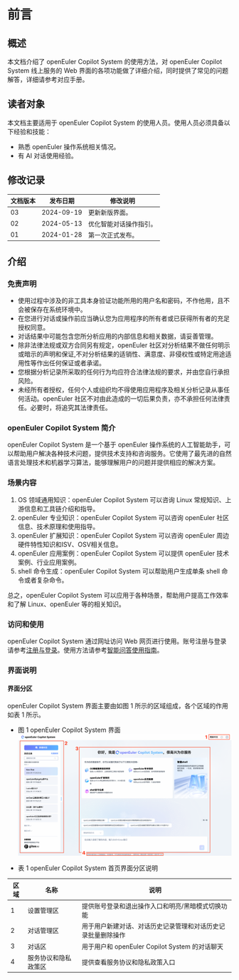 # 前言

## 概述

本文档介绍了 openEuler Copilot System 的使用方法，对 openEuler Copilot System 线上服务的 Web 界面的各项功能做了详细介绍，同时提供了常见的问题解答，详细请参考对应手册。

## 读者对象

本文档主要适用于 openEuler Copilot System 的使用人员。使用人员必须具备以下经验和技能：

- 熟悉 openEuler 操作系统相关情况。
- 有 AI 对话使用经验。

## 修改记录

| 文档版本 | 发布日期     | 修改说明         |
|--------|------------|----------------|
| 03     | 2024-09-19 | 更新新版界面。 |
| 02     | 2024-05-13 | 优化智能对话操作指引。 |
| 01     | 2024-01-28 | 第一次正式发布。 |

## 介绍

### 免责声明

- 使用过程中涉及的非工具本身验证功能所用的用户名和密码，不作他用，且不会被保存在系统环境中。
- 在您进行对话或操作前应当确认您为应用程序的所有者或已获得所有者的充足授权同意。
- 对话结果中可能包含您所分析应用的内部信息和相关数据，请妥善管理。
- 除非法律法规或双方合同另有规定，openEuler 社区对分析结果不做任何明示或暗示的声明和保证,不对分析结果的适销性、满意度、非侵权性或特定用途适用性等作出任何保证或者承诺。
- 您根据分析记录所采取的任何行为均应符合法律法规的要求，并由您自行承担风险。
- 未经所有者授权，任何个人或组织均不得使用应用程序及相关分析记录从事任何活动。openEuler 社区不对由此造成的一切后果负责，亦不承担任何法律责任。必要时，将追究其法律责任。

### openEuler Copilot System 简介

openEuler Copilot System 是一个基于 openEuler 操作系统的人工智能助手，可以帮助用户解决各种技术问题，提供技术支持和咨询服务。它使用了最先进的自然语言处理技术和机器学习算法，能够理解用户的问题并提供相应的解决方案。

### 场景内容

1. OS 领域通用知识：openEuler Copilot System 可以咨询 Linux 常规知识、上游信息和工具链介绍和指导。
2. openEuler 专业知识：openEuler Copilot System 可以咨询 openEuler 社区信息、技术原理和使用指导。
3. openEuler 扩展知识：openEuler Copilot System 可以咨询 openEuler 周边硬件特性知识和ISV、OSV相关信息。
4. openEuler 应用案例：openEuler Copilot System 可以提供 openEuler 技术案例、行业应用案例。
5. shell 命令生成：openEuler Copilot System 可以帮助用户生成单条 shell 命令或者复杂命令。

总之，openEuler Copilot System 可以应用于各种场景，帮助用户提高工作效率和了解 Linux、openEuler 等的相关知识。

### 访问和使用

openEuler Copilot System 通过网址访问 Web 网页进行使用。账号注册与登录请参考[注册与登录](./注册与登录.md)。使用方法请参考[智能问答使用指南](./智能问答使用指南.md)。

### 界面说明

#### 界面分区

openEuler Copilot System 界面主要由如图 1 所示的区域组成，各个区域的作用如表 1 所示。

- 图 1 openEuler Copilot System 界面
![Copilot 界面](./pictures/main-page-sections.png)

- 表 1 openEuler Copilot System 首页界面分区说明

| 区域 | 名称       | 说明                                                            |
|-----|------------|----------------------------------------------------------------|
| 1   | 设置管理区        | 提供账号登录和退出操作入口和明亮/黑暗模式切换功能                |
| 2   | 对话管理区       | 用于用户新建对话、对话历史记录管理和对话历史记录批量删除操作        |
| 3   | 对话区           | 用于用户和 openEuler Copilot System 的对话聊天               |
| 4   | 服务协议和隐私政策区 | 提供查看服务协议和隐私政策入口                               |
